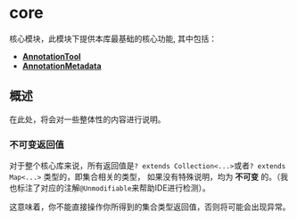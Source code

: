 # core

核心模块，此模块下提供本库最基础的核心功能, 其中包括：

- [**AnnotationTool**](AnnotationTool)
- [**AnnotationMetadata**](AnnotationMetadata)

## 概述

在此处，将会对一些整体性的内容进行说明。

### 不可变返回值

对于整个核心库来说，所有返回值是`? extends Collection<...>`或者`? extends Map<...>` 类型的，即集合相关的类型， 如果没有特殊说明，均为 **不可变**
的。（我也标注了对应的注解`@Unmodifiable`来帮助IDE进行检测）。

这意味着，你不能直接操作你所得到的集合类型返回值，否则将可能会出现异常。

